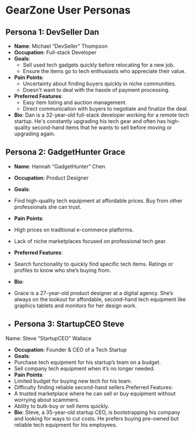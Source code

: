 # GearZone User Personas

## Persona 1: DevSeller Dan
- **Name**: Michael “DevSeller” Thompson
- **Occupation**: Full-stack Developer
- **Goals**:
  - Sell used tech gadgets quickly before relocating for a new job.
  - Ensure the items go to tech enthusiasts who appreciate their value.
- **Pain Points**:
  - Uncertainty about finding buyers quickly in niche communities.
  - Doesn't want to deal with the hassle of payment processing.
- **Preferred Features**:
  - Easy item listing and auction management.
  - Direct communication with buyers to negotiate and finalize the deal.
- **Bio**:
  Dan is a 32-year-old full-stack developer working for a remote tech startup. He's constantly upgrading his tech gear and often has high-quality second-hand items that he wants to sell before moving or upgrading again.

## Persona 2: GadgetHunter Grace
- **Name**: Hannah “GadgetHunter” Chen
- **Occupation**: Product Designer
- **Goals**:
- Find high-quality tech equipment at affordable prices.
Buy from other professionals she can trust.
- **Pain Points**:
- High prices on traditional e-commerce platforms.
- Lack of niche marketplaces focused on professional tech gear.
- **Preferred Features**:
- Search functionality to quickly find specific tech items.
Ratings or profiles to know who she’s buying from.
- **Bio**:
- Grace is a 27-year-old product designer at a digital agency.  She’s always on the lookout for affordable, second-hand tech equipment like graphics tablets and monitors for her design work.

- ## Persona 3: StartupCEO Steve
Name: Steve “StartupCEO” Wallace
- **Occupation**: Founder & CEO of a Tech Startup
- **Goals**:
- Purchase tech equipment for his startup’s team on a budget.
- Sell company tech equipment when it’s no longer needed.
- **Pain Points**:
- Limited budget for buying new tech for his team.
- Difficulty finding reliable second-hand sellers.Preferred Features:
- A trusted marketplace where he can sell or buy equipment without worrying about scammers.
- Ability to bulk-buy or sell items quickly.
- **Bio**: Steve, a 35-year-old startup CEO, is bootstrapping his company and looking for ways to cut costs. He prefers buying pre-owned but reliable tech equipment for his employees.
